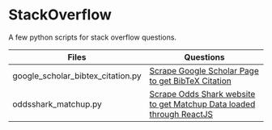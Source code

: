 # StackOverflow
A few python scripts for stack overflow questions.

| Files | Questions |
|-------|-----------|
| google_scholar_bibtex_citation.py | [Scrape Google Scholar Page to get BibTeX Citation](https://stackoverflow.com/questions/45889822/beautifulsoup-doesnt-reach-a-child-element)  |
| oddsshark_matchup.py | [Scrape Odds Shark website to get Matchup Data loaded through ReactJS](https://stackoverflow.com/questions/45890720/scrape-li-tags-from-a-data-table-that-changes-based-on-drop-down-menu/45890871#45890871) |

